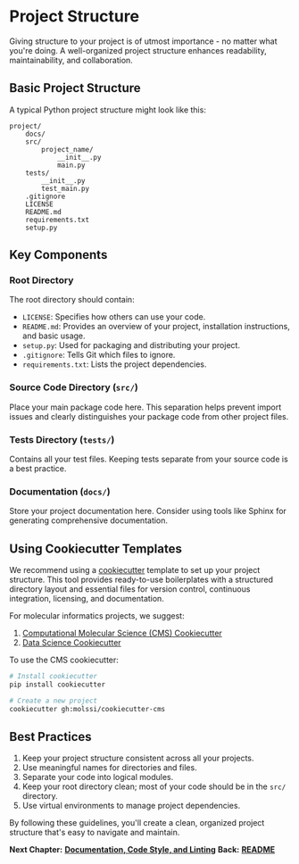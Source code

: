 # Project Structure

Giving structure to your project is of utmost importance - no matter what you're doing. A well-organized project structure enhances readability, maintainability, and collaboration.

## Basic Project Structure

A typical Python project structure might look like this:

```
project/
    docs/
    src/
        project_name/
            __init__.py
            main.py
    tests/
        __init__.py
        test_main.py
    .gitignore
    LICENSE
    README.md
    requirements.txt
    setup.py
```

## Key Components

### Root Directory

The root directory should contain:

- `LICENSE`: Specifies how others can use your code.
- `README.md`: Provides an overview of your project, installation instructions, and basic usage.
- `setup.py`: Used for packaging and distributing your project.
- `.gitignore`: Tells Git which files to ignore.
- `requirements.txt`: Lists the project dependencies.

### Source Code Directory (`src/`)

Place your main package code here. This separation helps prevent import issues and clearly distinguishes your package code from other project files.

### Tests Directory (`tests/`)

Contains all your test files. Keeping tests separate from your source code is a best practice.

### Documentation (`docs/`)

Store your project documentation here. Consider using tools like Sphinx for generating comprehensive documentation.

## Using Cookiecutter Templates

We recommend using a [cookiecutter](https://github.com/cookiecutter/cookiecutter) template to set up your project structure. This tool provides ready-to-use boilerplates with a structured directory layout and essential files for version control, continuous integration, licensing, and documentation.

For molecular informatics projects, we suggest:

1. [Computational Molecular Science (CMS) Cookiecutter](https://github.com/MolSSI/cookiecutter-cms)
2. [Data Science Cookiecutter](https://drivendata.github.io/cookiecutter-data-science/)

To use the CMS cookiecutter:

```bash
# Install cookiecutter
pip install cookiecutter

# Create a new project
cookiecutter gh:molssi/cookiecutter-cms
```

## Best Practices

1. Keep your project structure consistent across all your projects.
2. Use meaningful names for directories and files.
3. Separate your code into logical modules.
4. Keep your root directory clean; most of your code should be in the `src/` directory.
5. Use virtual environments to manage project dependencies.

By following these guidelines, you'll create a clean, organized project structure that's easy to navigate and maintain.

__Next Chapter:__ [__Documentation, Code Style, and Linting__](/DOCUMENTATION.md)
__Back:__ [__README__](/README.md)